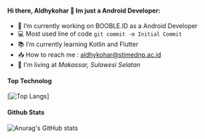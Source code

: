 #### Hi there, Aldhykohar 👋 Im just a Android Developer:

- 👷 I’m currently working on BOOBLE.ID as a Android Developer
- 💻 Most used line of code `git commit -m Initial Commit`
- 📚 I’m currently learning Kotlin and Flutter
- 📥 How to reach me : aldhykohar@stimednp.ac.id
- 🚩 I'm living at _Makassar, Sulawesi Selatan_


#### Top Technolog

[![Top Langs](https://github-readme-stats.vercel.app/api/top-langs/?username=aldhykohar&layout=compact&theme=gotham)]


#### Github Stats

![Anurag's GitHub stats](https://github-readme-stats.vercel.app/api?username=aldhykohar&hide=contribs,prs&show_icons=true&theme=gotham)
